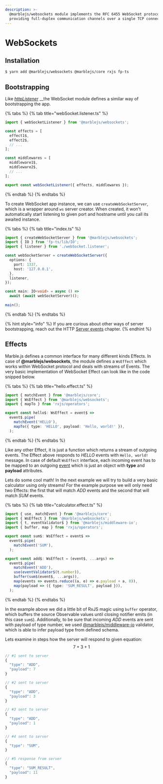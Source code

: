 ```yaml
---
description: >-
  @marblejs/websockets module implements the RFC 6455 WebSocket protocol,
  providing full-duplex communication channels over a single TCP connection.
---
```


# WebSockets

## Installation

```bash
$ yarn add @marblejs/websockets @marblejs/core rxjs fp-ts
```

## Bootstrapping

Like [_httpListener_](../other/api-reference/core/core-httplistener.md) __the WebSocket module defines a similar way of bootstrapping the app.

{% tabs %}
{% tab title="webSocket.listener.ts" %}
```typescript
import { webSocketListener } from '@marblejs/websockets';

const effects = [
  effect1$,
  effect2$,
  // ...
];

const middlewares = [
  middleware1$,
  middleware2$,
  // ...
];

export const webSocketListener({ effects, middlewares });
```
{% endtab %}
{% endtabs %}

To create WebSocket app instance, we can use `createWebSocketServer`, which is a wrapper around `ws` server creator. When created, it won't automatically start listening to given port and hostname until you call its awaited instance.

{% tabs %}
{% tab title="index.ts" %}
```typescript
import { createWebSocketServer } from '@marblejs/websockets';
import { IO } from 'fp-ts/lib/IO';
import { listener } from './webSocket.listener';

const webSocketServer = createWebSocketServer({
  options: {
    port: 1337,
    host: '127.0.0.1',
  }, 
  listener,
});

const main: IO<void> = async () =>
  await (await webSocketServer)();
  
main();
```
{% endtab %}
{% endtabs %}

{% hint style="info" %}
If you are curious about other ways of server bootstrapping, reach out the HTTP  [Server events](../http/advanced/server-events.md) chapter.
{% endhint %}

## Effects

Marble.js defines a common interface for many different kinds Effects. In case of **@marblejs/websockets**, the module defines a `WsEffect` which works within WebSocket protocol and deals with streams of Events. The very basic implementation of WebSocket Effect can look like in the code snipped below.

{% tabs %}
{% tab title="hello.effect.ts" %}
```typescript
import { matchEvent } from '@marblejs/core';
import { WsEffect } from '@marblejs/websockets';
import { mapTo } from 'rxjs/operators';

export const hello$: WsEffect = event$ =>
  event$.pipe(
    matchEvent('HELLO'),
    mapTo({ type: 'HELLO', payload: 'Hello, world!' }),
  );
```
{% endtab %}
{% endtabs %}

Like any other Effect, it is just a function which returns a stream of outgoing events. The Effect above responds to _HELLO_ events with `Hello, world!` message. In case of default `WsEffect` interface, each incoming event has to be mapped to an outgoing [event](core-concepts/events.md) which is just an object with **type** and **payload** attributes.

Lets do some cool math! In the next example we will try to build a very basic calculator using only streams! For the example purpose we will only need two Effects: the first that will match _ADD_ events and the second that will match _SUM_ events.

{% tabs %}
{% tab title="calculator.effect.ts" %}
```typescript
import { use, matchEvent } from '@marblejs/core';
import { WsEffect } from '@marblejs/websockets';
import { t, eventValidator$ } from '@marblejs/middleware-io';
import { buffer, map } from 'rxjs/operators';

export const sum$: WsEffect = event$ =>
  event$.pipe(
    matchEvent('SUM'),
  );

export const add$: WsEffect = (event$, ...args) =>
  event$.pipe(
    matchEvent('ADD'),
    use(eventValidator$(t.number)),
    buffer(sum$(event$, ...args)),
    map(events => events.reduce((a, e) => e.payload + a, 0)),
    map(payload => ({ type: 'SUM_RESULT', payload })),
  );
```
{% endtab %}
{% endtabs %}

In the example above we did a little bit of RxJS magic using `buffer` operator, which buffers the source Observable values until closing notifier emits \(in this case `sum$`\). Additionally, to be sure that incoming _ADD_ events are sent with payload of type number, we used [@marblejs/middleware-io](../other/api-reference/middleware-io.md) validator, which is able to infer payload type from defined schema.

Lets examine in steps how the server will respond to given equation: $$7 + 3 + 1$$ 

```javascript
// #1 sent to server
{
  "type": "ADD",
  "payload": 7
}

// #2 sent to server
{
  "type": "ADD",
  "payload": 3
}

// #3 sent to server
{
  "type": "ADD",
  "payload": 1
}

// #4 sent to server
{
  "type": "SUM",
}

// #5 response from server
{
  "type": "SUM_RESULT",
  "payload": 11
}
```

